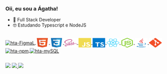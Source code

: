 ### Oii, eu sou a Ágatha!
- 👾 Full Stack Developer
- 🤓 Estudando Typescript e NodeJS

<link rel="stylesheet" href="https://cdn.jsdelivr.net/gh/devicons/devicon@v2.15.1/devicon.min.css">
<div>
  <a href="https://github.com/htamagnus">

</div>
 
  <div style="display: inline_block"><br>
      <img align="center" alt="hta-FigmaL" height="30" width="40" src="https://cdn.jsdelivr.net/gh/devicons/devicon/icons/figma/figma-original.svg">
  <img align="center" alt="hta-HTML" height="30" width="40" src="https://raw.githubusercontent.com/devicons/devicon/master/icons/html5/html5-original.svg">
  <img align="center" alt="hta-CSS" height="30" width="40" src="https://raw.githubusercontent.com/devicons/devicon/master/icons/css3/css3-original.svg">
  <img align="center" alt="hta-SASS" height="30" width="40" src="https://raw.githubusercontent.com/devicons/devicon/master/icons/sass/sass-original.svg">
  <img align="center" alt="hta-Js" height="30" width="40" src="https://raw.githubusercontent.com/devicons/devicon/master/icons/javascript/javascript-plain.svg">
        <img align="center" alt="hta-TypeScript" height="30" width="40" src="https://raw.githubusercontent.com/devicons/devicon/master/icons/typescript/typescript-original.svg">
      <img align="center" alt="hta-React" height="30" width="40" src="https://raw.githubusercontent.com/devicons/devicon/master/icons/react/react-original.svg">
       <img align="center" alt="hta-NodeJS" height="30" width="40" src="https://raw.githubusercontent.com/devicons/devicon/master/icons/nodejs/nodejs-original.svg">


  
  <img align="center" alt="hta-Java" height="30" width="40" src="https://raw.githubusercontent.com/devicons/devicon/master/icons/java/java-original.svg">
     <img align="center" alt="hta-Git" height="30" width="40" src="https://raw.githubusercontent.com/devicons/devicon/master/icons/git/git-original.svg">
         <img align="center" alt="hta-npm" height="30" width="40" src="https://cdn.jsdelivr.net/gh/devicons/devicon/icons/npm/npm-original-wordmark.svg">
     <img align="center" alt="hta-mySQL" height="30" width="40" src="https://cdn.jsdelivr.net/gh/devicons/devicon/icons/mysql/mysql-original.svg">



</div>
  
  ##
  
  <div> 
  <a href="https://www.instagram.com/agathamagnuss/" target="_blank"><img src="https://img.shields.io/badge/-Instagram-%23E4405F?style=for-the-badge&logo=instagram&logoColor=white" target="_blank"></a>
  <a href="https://www.linkedin.com/in/agathamagnus/" target="_blank"><img src="https://img.shields.io/badge/-LinkedIn-%230077B5?style=for-the-badge&logo=linkedin&logoColor=white" target="_blank">
  <a href="https://open.spotify.com/user/2132zypy2iomd4rpaz52xkmby?si=1dcf8efaf09f42f7" target="_blank"><img src="https://img.shields.io/badge/Spotify-1ED760?&style=for-the-badge&logo=spotify&logoColor=white" target="_blank"></a>
  
  </div>
